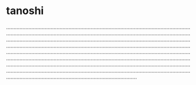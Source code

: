 # tanoshi

........................................................................................................................................................................................................................................................................................................................................................................................................................................................................................................................................................................................................................................................................................................................................................................................................................................................................................................................................................................................................................................................................................................................